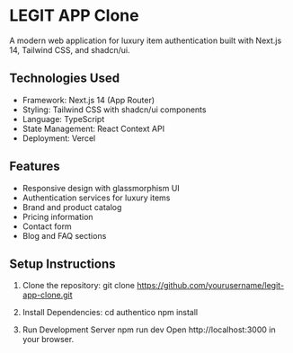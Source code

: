# LEGIT APP Clone

A modern web application for luxury item authentication built with Next.js 14, Tailwind CSS, and shadcn/ui.

## Technologies Used

- Framework: Next.js 14 (App Router)
- Styling: Tailwind CSS with shadcn/ui components
- Language: TypeScript
- State Management: React Context API
- Deployment: Vercel

## Features

- Responsive design with glassmorphism UI
- Authentication services for luxury items
- Brand and product catalog
- Pricing information
- Contact form
- Blog and FAQ sections

## Setup Instructions

1. Clone the repository:
   git clone https://github.com/yourusername/legit-app-clone.git

2. Install Dependencies: 
    cd authentico 
    npm install 

3. Run Development Server 
    npm run dev 
    Open http://localhost:3000 in your browser.
